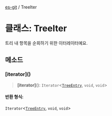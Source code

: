 [es-git](../globals.md) / TreeIter

# 클래스: TreeIter

트리 내 항목을 순회하기 위한 이터레이터예요.

## 메소드

### \[iterator\]()

> **\[iterator\]**(): `Iterator`\<[`TreeEntry`](TreeEntry.md), `void`, `void`\>

#### 반환 형식:

`Iterator`\<[`TreeEntry`](TreeEntry.md), `void`, `void`\>
